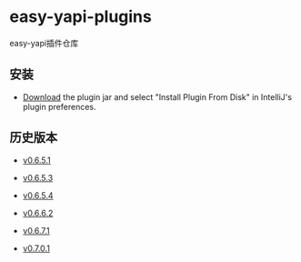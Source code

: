 # easy-yapi-plugins
easy-yapi插件仓库

## 安装

- [Download](https://github.com/tangcent/easy-yapi-plugins/raw/master/idea/easy-yapi.jar) the plugin jar and select "Install Plugin From Disk" in IntelliJ's plugin preferences.

## 历史版本

- [v0.6.5.1](https://github.com/tangcent/easy-yapi-plugins/raw/master/idea/easy-yapi.0.6.5.1.jar)

- [v0.6.5.3](https://github.com/tangcent/easy-yapi-plugins/raw/master/idea/easy-yapi.0.6.5.3.jar)

- [v0.6.5.4](https://github.com/tangcent/easy-yapi-plugins/raw/master/idea/easy-yapi.0.6.5.4.jar)

- [v0.6.6.2](https://github.com/tangcent/easy-yapi-plugins/raw/master/idea/easy-yapi.0.6.6.2.jar)

- [v0.6.7.1](https://github.com/tangcent/easy-yapi-plugins/raw/master/idea/easy-yapi.0.6.7.1.jar)

- [v0.7.0.1](https://github.com/tangcent/easy-yapi-plugins/raw/master/idea/easy-yapi.0.7.0.1.jar)